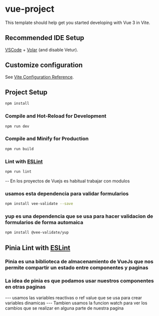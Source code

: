 # vue-project

This template should help get you started developing with Vue 3 in Vite.

## Recommended IDE Setup

[VSCode](https://code.visualstudio.com/) + [Volar](https://marketplace.visualstudio.com/items?itemName=Vue.volar) (and disable Vetur).

## Customize configuration

See [Vite Configuration Reference](https://vite.dev/config/).

## Project Setup

```sh
npm install
```

### Compile and Hot-Reload for Development

```sh
npm run dev
```

### Compile and Minify for Production

```sh
npm run build
```

### Lint with [ESLint](https://eslint.org/)

```sh
npm run lint
```

-- En los proyectos de Vuejs es habitual trabajar con modulos

### usamos esta dependencia para validar formularios

```sh
npm install vee-validate --save
```

### yup es una dependencia que se usa para hacer validacion de formularios de forma automaica

```sh
npm install @vee-validate/yup
```

## Pinia Lint with [ESLint](https://pinia.vuejs.org/)

### Pinia es una biblioteca de almacenamiento de VueJs que nos permite compartir un estado entre componentes y paginas

### La idea de pinia es que podamos usar nuestros componentes en otras paginas

--- usamos las variables reactivas o ref value que se usa para crear variables dinamicas
--- Tambien usamos la funcion watch para ver los cambios que se realizar en alguna parte de nuestra pagina
